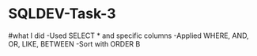 # SQLDEV-Task-3
#what I did
-Used SELECT * and specific columns
-Applied WHERE, AND, OR, LIKE, BETWEEN
-Sort with ORDER B
